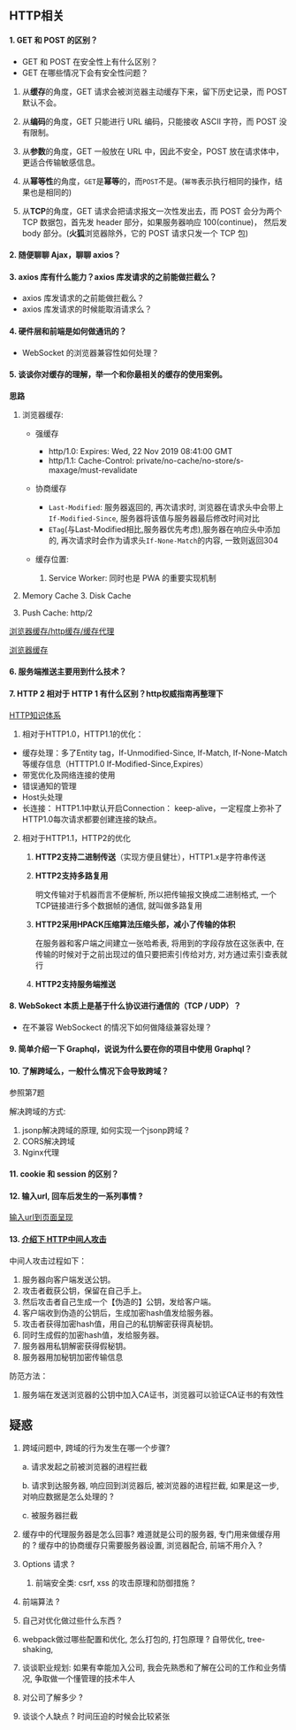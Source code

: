 ## HTTP相关

#### 1. GET 和 POST 的区别？

- GET 和 POST 在安全性上有什么区别？
- GET 在哪些情况下会有安全性问题？

1. 从**缓存**的角度，GET 请求会被浏览器主动缓存下来，留下历史记录，而 POST 默认不会。

2. 从**编码**的角度，GET 只能进行 URL 编码，只能接收 ASCII 字符，而 POST 没有限制。

3. 从**参数**的角度，GET 一般放在 URL 中，因此不安全，POST 放在请求体中，更适合传输敏感信息。

4. 从**幂等性**的角度，`GET`是**幂等**的，而`POST`不是。(`幂等`表示执行相同的操作，结果也是相同的)

5. 从**TCP**的角度，GET 请求会把请求报文一次性发出去，而 POST 会分为两个 TCP 数据包，首先发 header 部分，如果服务器响应 100(continue)， 然后发 body 部分。(**火狐**浏览器除外，它的 POST 请求只发一个 TCP 包)



#### 2. 随便聊聊 Ajax，聊聊 axios？

#### 3. axios 库有什么能力？axios 库发请求的之前能做拦截么？

- axios 库发请求的之前能做拦截么？
- axios 库发请求的时候能取消请求么？

#### 4. 硬件层和前端是如何做通讯的？

- WebSocket 的浏览器兼容性如何处理？

#### 5. 谈谈你对缓存的理解，举一个和你最相关的缓存的使用案例。

**思路**

1. 浏览器缓存: 

   * 强缓存

     * http/1.0: Expires: Wed, 22 Nov 2019 08:41:00 GMT
     * http/1.1: Cache-Control:  private/no-cache/no-store/s-maxage/must-revalidate

   * 协商缓存

     * `Last-Modified`: 服务器返回的, 再次请求时, 浏览器在请求头中会带上`If-Modified-Since`, 服务器将该值与服务器最后修改时间对比
     * `ETag`(与Last-Modified相比,服务器优先考虑),服务器在响应头中添加的, 再次请求时会作为请求头`If-None-Match`的内容, 一致则返回304

   * 缓存位置:

     1. Service Worker: 同时也是 PWA 的重要实现机制
2. Memory Cache
     3. Disk Cache
3. Push Cache:  http/2


[浏览器缓存/http缓存/缓存代理](https://juejin.cn/post/6844904100035821575#heading-58)

[浏览器缓存](http://47.98.159.95/my_blog/blogs/perform/001.html#expires)

#### 6. 服务端推送主要用到什么技术？

#### 7. HTTP 2 相对于 HTTP 1 有什么区别？http权威指南再整理下

[HTTP知识体系](https://juejin.cn/post/6844904100035821575)

1. 相对于HTTP1.0，HTTP1.1的优化：

- 缓存处理：多了Entity tag，If-Unmodified-Since, If-Match, If-None-Match等缓存信息（HTTTP1.0 If-Modified-Since,Expires）
- 带宽优化及网络连接的使用
- 错误通知的管理
- Host头处理
- 长连接： HTTP1.1中默认开启Connection： keep-alive，一定程度上弥补了HTTP1.0每次请求都要创建连接的缺点。

2. 相对于HTTP1.1，HTTP2的优化

   1. **HTTP2支持二进制传送**（实现方便且健壮），HTTP1.x是字符串传送

   2. **HTTP2支持多路复用**

      明文传输对于机器而言不便解析, 所以把传输报文换成二进制格式, 一个TCP链接进行多个数据帧的通信, 就叫做多路复用

   3. **HTTP2采用HPACK压缩算法压缩头部，减小了传输的体积**
   
      在服务器和客户端之间建立一张哈希表, 将用到的字段存放在这张表中, 在传输的时候对于之前出现过的值只要把索引传给对方, 对方通过索引查表就行
   
   4. **HTTP2支持服务端推送**

#### 8. WebSokect 本质上是基于什么协议进行通信的（TCP / UDP）？

- 在不兼容 WebSockect 的情况下如何做降级兼容处理？

#### 9. 简单介绍一下 Graphql，说说为什么要在你的项目中使用 Graphql？

#### 10. 了解跨域么，一般什么情况下会导致跨域？

参照第7题

解决跨域的方式:

1. jsonp解决跨域的原理, 如何实现一个jsonp跨域 ?
2. CORS解决跨域
3. Nginx代理

#### 11. cookie 和 session 的区别？

#### 12. 输入url, 回车后发生的一系列事情 ?

[输入url到页面呈现](http://47.98.159.95/my_blog/blogs/browser/browser-render/001.html)

#### 13. [介绍下 HTTP中间人攻击](https://github.com/Advanced-Frontend/Daily-Interview-Question/issues/142#)

中间人攻击过程如下：

1. 服务器向客户端发送公钥。
2. 攻击者截获公钥，保留在自己手上。
3. 然后攻击者自己生成一个【伪造的】公钥，发给客户端。
4. 客户端收到伪造的公钥后，生成加密hash值发给服务器。
5. 攻击者获得加密hash值，用自己的私钥解密获得真秘钥。
6. 同时生成假的加密hash值，发给服务器。
7. 服务器用私钥解密获得假秘钥。
8. 服务器用加秘钥加密传输信息

防范方法：

1. 服务端在发送浏览器的公钥中加入CA证书，浏览器可以验证CA证书的有效性

## 疑惑

1. 跨域问题中, 跨域的行为发生在哪一个步骤?

   a. 请求发起之前被浏览器的进程拦截

   b. 请求到达服务器, 响应回到浏览器后, 被浏览器的进程拦截, 如果是这一步, 对响应数据是怎么处理的 ?

   c. 被服务器拦截

2. 缓存中的代理服务器是怎么回事? 难道就是公司的服务器, 专门用来做缓存用的 ? 缓存中的协商缓存只需要服务器设置, 浏览器配合, 前端不用介入 ?

3. Options 请求 ?

   1. 前端安全类: csrf, xss 的攻击原理和防御措施 ?

5. 前端算法 ?

6. 自己对优化做过些什么东西 ?

7. webpack做过哪些配置和优化, 怎么打包的, 打包原理 ? 自带优化, tree-shaking,

8. 谈谈职业规划:  如果有幸能加入公司, 我会先熟悉和了解在公司的工作和业务情况, 争取做一个懂管理的技术牛人

9. 对公司了解多少 ?

10. 谈谈个人缺点 ? 时间压迫的时候会比较紧张